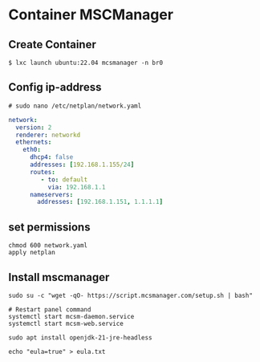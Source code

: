 # Container MSCManager
## Create Container
~~~
$ lxc launch ubuntu:22.04 mcsmanager -n br0
~~~
## Config ip-address
~~~
# sudo nano /etc/netplan/network.yaml
~~~
~~~yaml
network:
  version: 2
  renderer: networkd
  ethernets:
    eth0:
      dhcp4: false
      addresses: [192.168.1.155/24]
      routes:
         - to: default
           via: 192.168.1.1
      nameservers:
        addresses: [192.168.1.151, 1.1.1.1]
~~~ 
## set permissions
~~~
chmod 600 network.yaml
apply netplan
~~~
## Install mscmanager
~~~
sudo su -c "wget -qO- https://script.mcsmanager.com/setup.sh | bash"

# Restart panel command  
systemctl start mcsm-daemon.service  
systemctl start mcsm-web.service

sudo apt install openjdk-21-jre-headless

echo "eula=true" > eula.txt
~~~
<!--stackedit_data:
eyJoaXN0b3J5IjpbMzM1OTQzNzI2LC02MzM0OTI5NzgsLTE5OD
k3NjI5OTgsMjAyNDUyODMyMSwtMjAyODk5ODI1NV19
-->